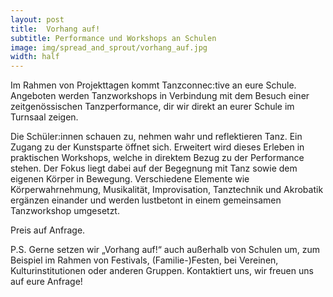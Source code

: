 ```yaml
---
layout: post
title:  Vorhang auf!
subtitle: Performance und Workshops an Schulen
image: img/spread_and_sprout/vorhang_auf.jpg
width: half
---
```

Im Rahmen von Projekttagen kommt Tanzconnec:tive an eure Schule. Angeboten werden Tanzworkshops in Verbindung mit dem Besuch einer zeitgenössischen Tanzperformance, dir wir direkt an eurer Schule im Turnsaal zeigen.

Die Schüler:innen schauen zu, nehmen wahr und reflektieren Tanz. Ein Zugang zu der Kunstsparte öffnet sich. Erweitert wird dieses Erleben in praktischen Workshops, welche in direktem Bezug zu der Performance stehen. Der Fokus liegt dabei auf der Begegnung mit Tanz sowie dem eigenen Körper in Bewegung. Verschiedene Elemente wie Körperwahrnehmung, Musikalität, Improvisation, Tanztechnik und Akrobatik ergänzen einander und werden lustbetont in einem gemeinsamen Tanzworkshop umgesetzt.

Preis auf Anfrage. 


P.S. Gerne setzen wir „Vorhang auf!“ auch außerhalb von Schulen um, zum Beispiel im Rahmen von Festivals, (Familie-)Festen, bei Vereinen, Kulturinstitutionen oder anderen Gruppen. Kontaktiert uns, wir freuen uns auf eure Anfrage! 
